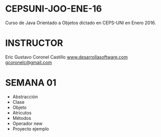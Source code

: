 # CEPSUNI-JOO-ENE-16

Curso de Java Orientado a Objetos dictado en CEPS-UNI en Enero 2016.


# INSTRUCTOR

Eric Gustavo Coronel Castillo
www.desarrollasoftware.com
gcoronelc@gmail.com

# SEMANA 01
- Abstracción
- Clase
- Objeto
- Atricutos
- Métodos
- Operador new
- Proyecto ejemplo
